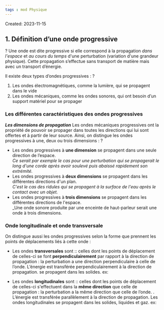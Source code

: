 ```yaml
---
tags : mod Physique
---
```

Created: 2023-11-15

## 1. Définition d’une onde progressive
?
Une onde est dite progressive si elle correspond à la propagation _dans l'espace_ et _au cours du temps_ d'une perturbation (variation d'une grandeur physique). Cette propagation s’effectue sans transport de matière mais avec un transport d’énergie.

Il existe deux types d’ondes progressives :
?
1. Les ondes électromagnétiques, comme la lumière, qui se propagent dans le vide
2. Les ondes mécaniques, comme les ondes sonores, qui ont besoin d’un support matériel pour se propager

### Les différentes caractéristiques des ondes progressives
***Les dimensions de propagation***
Les ondes mécaniques progressives ont la propriété de pouvoir se propager dans toutes les directions qui lui sont offertes et à partir de leur source. Ainsi, on distingue les ondes progressives à une, deux ou trois dimensions :
?
- Les ondes progressives à **une dimension** se propagent dans une seule direction de l’espace.  
    _Ce serait par exemple le cas pour une perturbation qui se propagerait le long d'une corde après avoir soulevé puis abaissé rapidement son extrémité._
- Les ondes progressives à **deux dimensions** se propagent dans les différentes directions d'un plan.  
    _C'est le cas des ridules qui se propagent à la surface de l'eau après le contact avec un objet._
- Les ondes progressives à **trois dimensions** se propagent dans les différentes directions de l'espace.  
    _Une onde sonore produite par une enceinte de haut-parleur serait une onde à trois dimensions.

### Onde longitudinale et onde transversale
On distingue aussi les ondes progressives selon la forme que prennent les points de déplacements liés à cette onde :

- Les ondes **transversales** sont :: celles dont les points de déplacement de celles-ci se font **perpendiculairement** par rapport à la direction de propagation : la perturbation a une direction perpendiculaire à celle de l’onde. L’énergie est transférée perpendiculairement à la direction de propagation. se propagent dans les solides.
ex:

- Les ondes **longitudinales** sont :: celles dont les points de déplacement de celles-ci s'effectuent dans la **même direction** que celle de propagation : la perturbation a la même direction que celle de l’onde. . L’énergie est transférée parallèlement à la direction de propagation. Les ondes longitudinales se propagent dans les solides, liquides et gaz. 
ex: